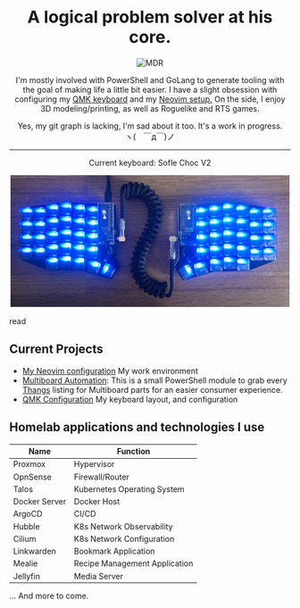 <h1 align="center" style="font-size: 30px">A logical problem solver at his core.</h1>

<p align="center"><img src="./assets/mdr.gif" alt="MDR" style="width:300px;"></p>

<p align="center">I'm mostly involved with PowerShell and GoLang to generate tooling with the goal of making life a little bit easier. I have a slight obsession with configuring my <a href="https://github.com/Printoiid/Mournhold/tree/main/SofleKM/Lizardbutt">QMK keyboard</a> and my <a href="https://github.com/Printoiid/Mournhold/tree/main/nvim">Neovim setup.</a> On the side, I enjoy 3D modeling/printing, as well as Roguelike and RTS games.</p>

<p align="center">
    Yes, my git graph is lacking, I'm sad about it too. It's a work in progress.<br>
    ヽ(　￣д￣)ノ
</p>

---

<p align="center">Current keyboard: Sofle Choc V2</p>
<p align="center"><img src="./assets/keyboard.jpg" alt="keyboard" style="width:500px;"></p>read

## Current Projects

- [My Neovim configuration](https://github.com/Printoiid/Mournhold/tree/main/nvim) My work environment
- [Multiboard Automation](https://github.com/Printoiid/Multiboard-Automation): This is a small PowerShell module to grab every [Thangs](https://thangs.com) listing for Multiboard parts for an easier consumer experience.
- [QMK Configuration](https://github.com/Printoiid/Mournhold/tree/main/soflekm/Lizardbutt) My keyboard layout, and configuration


## Homelab applications and technologies I use

| Name          | Function                      |
| ---           | ---                           |
| Proxmox       | Hypervisor                    |
| OpnSense      | Firewall/Router               |
| Talos         | Kubernetes Operating System   |
| Docker Server | Docker Host                   |
| ArgoCD        | CI/CD                         |
| Hubble        | K8s Network Observability     |
| Cilium        | K8s Network Configuration     |
| Linkwarden    | Bookmark Application          |
| Mealie        | Recipe Management Application |
| Jellyfin      | Media Server                  |

... And more to come.
